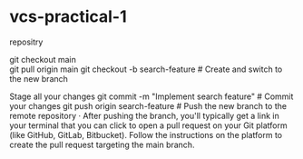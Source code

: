 # vcs-practical-1
repositry 




git checkout main       
git pull origin main 
git checkout -b search-feature # Create and switch to the new branch

































Stage all your changes
git commit -m "Implement search feature" # Commit your changes
git push origin search-feature # Push the new branch to the remote repository
·  After pushing the branch, you'll typically get a link in your terminal that you can click to open a pull request on your Git platform (like GitHub, GitLab, Bitbucket). Follow the instructions on the platform to create the pull request targeting the main branch.
